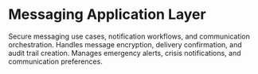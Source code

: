 # Messaging Application Layer

Secure messaging use cases, notification workflows, and communication orchestration.
Handles message encryption, delivery confirmation, and audit trail creation.
Manages emergency alerts, crisis notifications, and communication preferences.